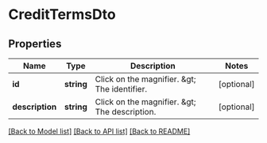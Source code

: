 # CreditTermsDto

## Properties
Name | Type | Description | Notes
------------ | ------------- | ------------- | -------------
**id** | **string** | Click on the magnifier. &amp;gt; The identifier. | [optional] 
**description** | **string** | Click on the magnifier. &amp;gt; The description. | [optional] 

[[Back to Model list]](../README.md#documentation-for-models) [[Back to API list]](../README.md#documentation-for-api-endpoints) [[Back to README]](../README.md)


